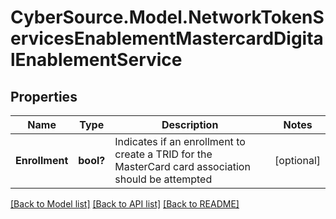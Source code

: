 # CyberSource.Model.NetworkTokenServicesEnablementMastercardDigitalEnablementService
## Properties

Name | Type | Description | Notes
------------ | ------------- | ------------- | -------------
**Enrollment** | **bool?** | Indicates if an enrollment to create a TRID for the MasterCard card association should be attempted | [optional] 

[[Back to Model list]](../README.md#documentation-for-models) [[Back to API list]](../README.md#documentation-for-api-endpoints) [[Back to README]](../README.md)

